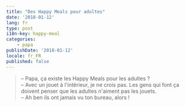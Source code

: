 ```yaml
---
title: "Des Happy Meals pour adultes"
date: '2018-01-12'
lang: fr
type: post
i18n-key: happy-meal
categories:
    - papa
publishDate: '2018-01-12'
locale: fr_FR
published: false
---
```


> – Papa, ça existe les <span lang="en">Happy Meals</span> pour les adultes ?  
> – Avec un jouet à l'intérieur, je ne crois pas. Les gens qui font ça doivent penser que les adultes n'aiment pas les jouets.  
> – Ah ben ils ont jamais vu ton bureau, alors !